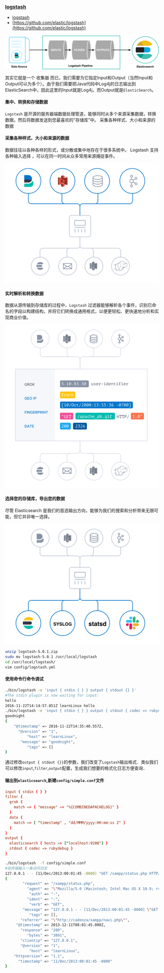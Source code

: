 ### [logstash](https://www.elastic.co/cn/products/logstash)

- [logstash](https://www.elastic.co/cn/products/logstash)
- [https://github.com/elastic/logstash](https://github.com/elastic/logstash)

![elasticsearch02](./img/elasticsearch02.png)

其实它就是一个 收集器 而已，我们需要为它指定Input和Output（当然Input和Output可以为多个）。由于我们需要把Java代码中Log4j的日志输出到ElasticSearch中，因此这里的Input就是Log4j，而Output就是`ElasticSearch`。

#### 集中、转换和存储数据

`Logstash` 是开源的服务器端数据处理管道，能够同时从多个来源采集数据，转换数据，然后将数据发送到您最喜欢的“存储库”中。
采集各种样式、大小和来源的数据

#### 采集各种样式、大小和来源的数据

数据往往以各种各样的形式，或分散或集中地存在于很多系统中。 Logstash 支持 各种输入选择 ，可以在同一时间从众多常用来源捕捉事件。

![logstash](./img/diagram-logstash-inputs.svg)

#### 实时解析和转换数据

数据从源传输到存储库的过程中，`Logstash` 过滤器能够解析各个事件，识别已命名的字段以构建结构，并将它们转换成通用格式，以便更轻松、更快速地分析和实现商业价值。

![logstash](./img/diagram-logstash-filters.svg)

#### 选择您的存储库，导出您的数据

尽管 Elasticsearch 是我们的首选输出方向，能够为我们的搜索和分析带来无限可能，但它并非唯一选择。

![logstash](./img/diagram-logstash-outputs.svg)

```bash
unzip logstash-5.0.1.zip
sudo mv logstash-5.0.1 /usr/local/logstash
cd /usr/local/logstash/
vim config/logstash.yml
```

#### 使用命令行命令调试

```bash
./bin/logstash -e 'input { stdin { } } output { stdout {} }'
#The stdin plugin is now waiting for input:
hello
2016-11-22T14:14:57.851Z learnLinux hello
./bin/logstash -e 'input { stdin { } } output { stdout { codec => rubydebug } }'
goodnight
{
    "@timestamp" => 2016-11-22T14:35:40.557Z,
      "@version" => "1",
          "host" => "learnLinux",
       "message" => "goodnight",
          "tags" => []
}
```

通过修改`output { stdout {}}`的参数，我们改变了`Logstash`输出格式．类似我们可以修改`input`,`filter`,`output`配置，生成我们想要的格式化日志方便查询．

#### 输出到`elasticsearch`,新建`config/simple.conf`文件

```conf
input { stdin { } }
filter {
  grok {
    match => { "message" => "%{COMBINEDAPACHELOG}" }
  }
  date {
    match => [ "timestamp" , "dd/MMM/yyyy:HH:mm:ss Z" ]
  }
}
output {
  elasticsearch { hosts => ["localhost:9200"] }
  stdout { codec => rubydebug }
}
```

```bash
./bin/logstash  -f config/simple.conf
#在终端输入一条访问日志
127.0.0.1 - - [11/Dec/2013:00:01:45 -0800] "GET /xampp/status.php HTTP/1.1" 200 3891 "http://cadenza/xampp/navi.php" "Mozilla/5.0 (Macintosh; Intel Mac OS X 10.9; rv:25.0) Gecko/20100101 Firefox/25.0"
{
        "request" => "/xampp/status.php",
          "agent" => "\"Mozilla/5.0 (Macintosh; Intel Mac OS X 10.9; rv:25.0) Gecko/20100101 Firefox/25.0\"",
           "auth" => "-",
          "ident" => "-",
           "verb" => "GET",
        "message" => "127.0.0.1 - - [11/Dec/2013:00:01:45 -0800] \"GET /xampp/status.php HTTP/1.1\" 200 3891 \"http://cadenza/xampp/navi.php\" \"Mozilla/5.0 (Macintosh; Intel Mac OS X 10.9; rv:25.0) Gecko/20100101 Firefox/25.0\"",
           "tags" => [],
       "referrer" => "\"http://cadenza/xampp/navi.php\"",
     "@timestamp" => 2013-12-11T08:01:45.000Z,
       "response" => "200",
          "bytes" => "3891",
       "clientip" => "127.0.0.1",
       "@version" => "1",
           "host" => "learnLinux",
    "httpversion" => "1.1",
      "timestamp" => "11/Dec/2013:00:01:45 -0800"
}
```